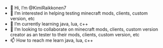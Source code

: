 - 👋 Hi, I’m @KimiRaikkonen7
- 👀 I’m interested in helping testing minecraft mods, clients, custom version, etc
- 🌱 I’m currently learning java, lua, c++
- 💞️ I’m looking to collaborate on minecraft mods, clients, custom version creator as an tester to their mods, clients, custom version, etc
- 📫 How to reach me learn java, lua, c++

<!---
deanaltha/deanaltha is a ✨ special ✨ repository because its `README.md` (this file) appears on your GitHub profile.
You can click the Preview link to take a look at your changes.
--->
